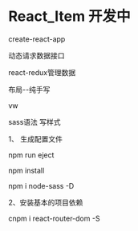 # React_Item  开发中
  create-react-app
  
  动态请求数据接口
  
  react-redux管理数据
  
  布局--纯手写
  
  vw
  
  sass语法 写样式
 
1、 生成配置文件
  
  npm run eject
  
  npm install
  
  npm i node-sass -D


2、安装基本的项目依赖
  
  cnpm i react-router-dom  -S


